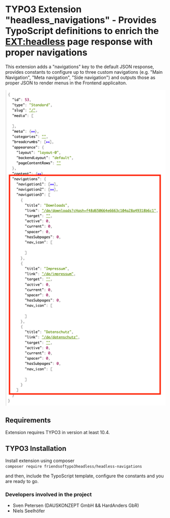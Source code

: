 # TYPO3 Extension "headless_navigations" - Provides TypoScript definitions to enrich the [EXT:headless](https://github.com/TYPO3-Initiatives/headless) page response with proper navigations

This extension adds a "navigations" key to the default JSON response, provides constants to configure up to three custom navigations (e.g. "Main Navigation", "Meta navigation", "Side navigation") and outputs those as proper JSON to render menus in the Frontend applicaiton.

![Navigations array in default response](Documentation/response.png)

## Requirements
Extension requires TYPO3 in version at least 10.4.

## TYPO3 Installation
Install extension using composer\
``composer require friendsoftypo3headless/headless-navigations``

and then, include the TypoScript template, configure the constants and you are ready to go.

### Developers involved in the project

- Sven Petersen (DAUSKONZEPT GmbH && HardAnders GbR)
- Niels Seelhöfer
